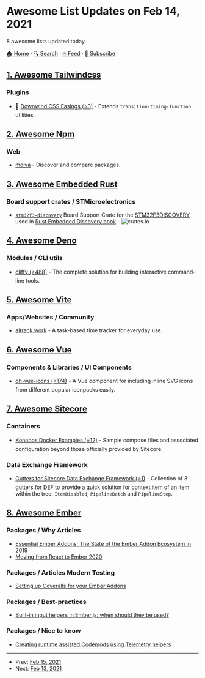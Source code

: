 # Awesome List Updates on Feb 14, 2021

8 awesome lists updated today.

[🏠 Home](/README.md) · [🔍 Search](https://test.trackawesomelist.com/search/) · [🔥 Feed](https://test.trackawesomelist.com/feed.xml) · [📮 Subscribe](https://trackawesomelist.us17.list-manage.com/subscribe?u=d2f0117aa829c83a63ec63c2f&id=36a103854c)



## [1. Awesome Tailwindcss](/content/aniftyco/awesome-tailwindcss/README.md)

### Plugins

*   💼 [Downwind CSS Easings (⭐3)](https://github.com/downwindcss/easings) - Extends `transition-timing-function` utilities.

## [2. Awesome Npm](/content/sindresorhus/awesome-npm/README.md)

### Web

*   [moiva](https://moiva.io) - Discover and compare packages.

## [3. Awesome Embedded Rust](/content/rust-embedded/awesome-embedded-rust/README.md)

### Board support crates / STMicroelectronics

*   [`stm32f3-discovery`](https://crates.io/crates/stm32f3-discovery) Board Support Crate for the [STM32F3DISCOVERY](http://www.st.com/en/evaluation-tools/stm32f3discovery.html) used in [Rust Embedded Discovery book](https://rust-embedded.github.io/discovery/index.html) - ![crates.io](https://img.shields.io/crates/v/stm32f3-discovery)

## [4. Awesome Deno](/content/denolib/awesome-deno/README.md)

### Modules / CLI utils

*   [cliffy (⭐488)](https://github.com/c4spar/deno-cliffy) - The complete solution for building interactive command-line tools.

## [5. Awesome Vite](/content/vitejs/awesome-vite/README.md)

### Apps/Websites / Community

*   [aitrack.work](https://aitrack.work) - A task-based time tracker for everyday use.

## [6. Awesome Vue](/content/vuejs/awesome-vue/README.md)

### Components & Libraries / UI Components

*   [oh-vue-icons (⭐174)](https://github.com/Renovamen/oh-vue-icons) - A Vue component for including inline SVG icons from different popular iconpacks easily.

## [7. Awesome Sitecore](/content/MartinMiles/awesome-sitecore/README.md)

### Containers

*   [Konabos Docker Examples (⭐12)](https://github.com/konabos/konabos-docker-examples) - Sample compose files and associated configuration beyond those officially provided by Sitecore.

### Data Exchange Framework

*   [Gutters for Sitecore Data Exchange Framework (⭐1)](https://github.com/KayeeNL/Sitecore.DataExchange.Gutters) - Collection of 3 gutters for DEF to provide a quick solution for context item of an item within the tree: `ItemDisabled`, `PipelineBatch` and `PipelineStep`.

## [8. Awesome Ember](/content/ember-community-russia/awesome-ember/README.md)

### Packages / Why Articles

*   [Essential Ember Addons: The State of the Ember Addon Ecosystem in 2019](https://0xadada.pub/2019/06/17/essential-ember-addons/)
*   [Moving from React to Ember 2020](http://medium.com/@nowims/moving-from-react-to-ember-2020-86e082477d45)

### Packages / Articles Modern Testing

*   [Setting up Coveralls for your Ember Addons](http://hangaroundtheweb.com/2020/05/setting-up-coveralls-for-your-ember-addons/)

### Packages / Best-practices

*   [Built-in input helpers in Ember.js: when should they be used?](https://balinterdi.com/blog/built-in-input-helpers-in-ember-js-when-and-whether-they-should-be-used/)

### Packages / Nice to know

*   [Creating runtime assisted Codemods using Telemetry helpers](http://hangaroundtheweb.com/2019/10/creating-runtime-assisted-codemods-using-telemetry-helpers/)

---

- Prev: [Feb 15, 2021](/content/2021/02/15/README.md)
- Next: [Feb 13, 2021](/content/2021/02/13/README.md)